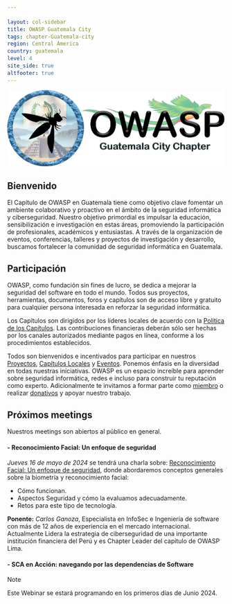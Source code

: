 ```yaml
---

layout: col-sidebar
title: OWASP Guatemala City
tags: chapter-Guatemala-city
region: Central America
country: guatemala
level: 4
site_side: true
altfooter: true
---
```



<div align="center"><img src="assets/images/owasp-gt.png"></div>

## Bienvenido
El Capítulo de OWASP en Guatemala tiene como objetivo clave fomentar un ambiente colaborativo y proactivo en el ámbito de la seguridad informática y ciberseguridad. Nuestro objetivo primordial es impulsar la educación, sensibilización e investigación en estas áreas, promoviendo la participación de profesionales, académicos y entusiastas. A través de la organización de eventos, conferencias, talleres y proyectos de investigación y desarrollo, buscamos fortalecer la comunidad de seguridad informática en Guatemala. 

## Participación
OWASP, como fundación sin fines de lucro, se dedica a mejorar la seguridad del software en todo el mundo. Todos sus proyectos, herramientas, documentos, foros y capítulos son de acceso libre y gratuito para cualquier persona interesada en reforzar la seguridad informática. 

Los Capítulos son dirigidos por los líderes locales de acuerdo con la [Política de los Capítulos](/www-policy/operational/chapters). Las contribuciones financieras deberán sólo ser hechas por los canales autorizados mediante pagos en línea, conforme a los procedimientos establecidos.

Todos son bienvenidos e incentivados para participar en nuestros [Proyectos](/projects/), [Capítulos Locales](/chapters/) y [Eventos](/events/). Ponemos énfasis en la diversidad en todas nuestras iniciativas. OWASP es un espacio increíble para aprender sobre seguridad informática, redes e incluso para construir tu reputación como experto.  Adicionalmente te invitamos a formar parte como [miembro](/membership/) o realizar [donativos](/donate/) y apoyar nuestro trabajo.

## Próximos meetings 

Nuestros meetings son abiertos al público en general.

#### - Reconocimiento Facial: Un enfoque de seguridad
*Jueves 16 de mayo de 2024* se tendrá una charla sobre: [Reconocimiento Facial: Un enfoque de seguridad](), donde abordaremos conceptos generales sobre la biometría y reconocimiento facial:
- Cómo funcionan.
- Aspectos Seguridad y cómo la evaluamos adecuadamente.
- Retos para este tipo de tecnología.

**Ponente:** *Carlos Ganoza*, Especialista en InfoSec e Ingeniería de software con más de 12 años de experiencia en el mercado internacional. Actualmente Lidera la estrategia de ciberseguridad de una importante institución financiera del Perú y es Chapter Leader del capítulo de OWASP Lima.
  
#### - SCA en Acción: navegando por las dependencias de Software
> [!NOTE]
> Este Webinar se estará programando en los primeros días de Junio 2024.

<!-- You should delete this comment

Standard Chapter Page Template
This is an example of a Project or Chapter page.
Please change these items to indicate the actual information you wish to present. In addition to this information, the 'front-matter' above the text should be modified to reflect your actual information.  An explanation of each of the front-matter items is below:

{front matter for this file}

```
- layout: This is the layout used by project and chapter pages.  You should leave this value as col-sidebar
- title: This is the title of your project or chapter page, usually the name.  For example, OWASP Zed Attack Proxy or OWASP Baltimore
- tags: This is a space-delimited list of tags you associate with your project or chapter.  If you are using tabs, at least one of these tags should be unique in order to be used in the tabs files (an example tab is included in this repo) 
- region: This is the region you are in according to our data
```

{copy for this file (index.md)}
Replace the text above the commented area with your information in the format below:
```
## Welcome
Include some information here about your chapter

## Participation
The Open Worldwide Application Security Project (OWASP) is a nonprofit foundation that works to improve the security of software. All of our projects ,tools, documents, forums, and chapters are free and open to anyone interested in improving application security. 

Chapters are led by local leaders in accordance with the [Chapter Leader Handbook](/www-policy/rules-of-procedure/chapter-handbook). Financial contributions should only be made online using the authorized online donation button. To be a SPEAKER at ANY OWASP Chapter in the world simply review the [speaker agreement](/www-policy/speaker-agreement) and then contact the local chapter leader with details of what OWASP Project, independent research, or related software security topic you would like to present.

Everyone is welcome and encouraged to participate in our [Projects](/projects), [Local Chapters](/chapters), [Events](/events), [Online Groups](https://groups.google.com/a/owasp.com/){:target='_blank'}, and [Community Slack Channel](https://owasp.slack.com/){:target='_blank'}. We especially encourage diversity in all our initiatives. OWASP is a fantastic place to learn about application security, to network, and even to build your reputation as an expert. We also encourage you to be [become a member](/membership) or consider a [donation](/donate) to support our ongoing work.

## Next Meeting/Event
---------------------
{% comment %}
{% include chapter_events.html group=page.meetup-group %}
{% endcomment %}

```
{info.md}

This separate file is where you should place links to your Google Group and Meetup page. It will be automatically rendered in the column sidebar.

{leaders.md}

Another separate file that should simply include each leaders name with mailto link as a list. It will also be automatically rendered in the column sidebar.

-->
